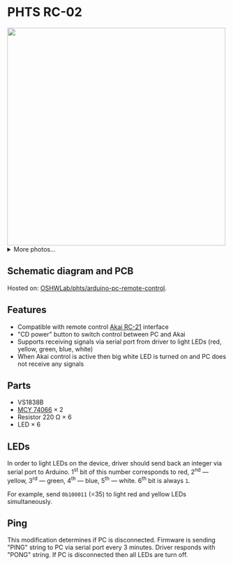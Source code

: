 # PHTS RC-02

<image width=500 src="../img/RC-02-real.jpg">

<details>
<summary>More photos...</summary>

<image width=500 src="../img/RC-02-circuit.jpg">

<image width=500 src="../img/RC-02-proto.jpg">

</details>

## Schematic diagram and PCB

Hosted on: [OSHWLab/phts/arduino-pc-remote-control].

## Features

- Compatible with remote control [Akai RC-21] interface
- "CD power" button to switch control between PC and Akai
- Supports receiving signals via serial port from driver to light LEDs (red, yellow, green, blue, white)
- When Akai control is active then big white LED is turned on and PC does not receive any signals

## Parts

- VS1838B
- [MCY 74066] &times; 2
- Resistor 220 Ω &times; 6
- LED &times; 6

## LEDs

In order to light LEDs on the device, driver should send back an integer via serial port to Arduino. 1<sup>st</sup> bit of this number corresponds to red, 2<sup>nd</sup> &mdash; yellow, 3<sup>rd</sup> &mdash; green, 4<sup>th</sup> &mdash; blue, 5<sup>th</sup> &mdash; white. 6<sup>th</sup> bit is always `1`.

For example, send `0b100011` (=35) to light red and yellow LEDs simultaneously.

## Ping

This modification determines if PC is disconnected. Firmware is sending "PING" string to PC via serial port every 3 minutes. Driver responds with "PONG" string. If PC is disconnected then all LEDs are turn off.

[OSHWLab/phts/arduino-pc-remote-control]: https://oshwlab.com/phts/arduino-pc-remote-control
[mcy 74066]: https://www.datasheetarchive.com/pdf/download.php?id=10e21403acd8e45d1c1a31d420988ef8e63843&type=M
[akai rc-21]: https://www.hifiengine.com/manual_library/akai/rc-21.shtml
